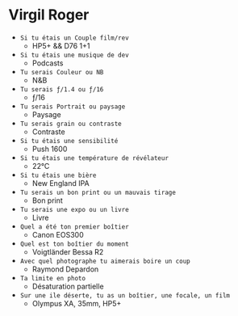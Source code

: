 <!-- * Photographe minimaliste amateur, bien plus proche d'une démarche auteur que reporter, passionné de procédés argentiques et de vieilles mécaniques
* Membre du collectif PUSH
* À la recherche de sujets qui n'en sont pas
* Défenseur d'un retour au medium photographique physique
* Bricoleur et hacker dans l'âme
* Partageur de bières -->

# Virgil **Roger**

* ```Si tu étais un Couple film/rev```
  * HP5+ && D76 1+1
* ```Si tu étais une musique de dev```
  * Podcasts
* ```Tu serais Couleur ou NB```
  * N&B
* ```Tu serais ƒ/1.4 ou ƒ/16```
  * ƒ/16
* ```Tu serais Portrait ou paysage```
  * Paysage
* ```Tu serais grain ou contraste```
  * Contraste
* ```Si tu étais une sensibilité```
  * Push 1600
* ```Si tu étais une température de révélateur```
  * 22°C
* ```Si tu étais une bière```
  * New England IPA
* ```Tu serais un bon print ou un mauvais tirage```
  * Bon print
* ```Tu serais une expo ou un livre```
  * Livre
* ```Quel a été ton premier boîtier```
  * Canon EOS300
* ```Quel est ton boîtier du moment```
  * Voigtländer Bessa R2
* ```Avec quel photographe tu aimerais boire un coup```
  * Raymond Depardon
* ```Ta limite en photo```
  * Désaturation partielle
* ```Sur une ile déserte, tu as un boîtier, une focale, un film```
  * Olympus XA, 35mm, HP5+
